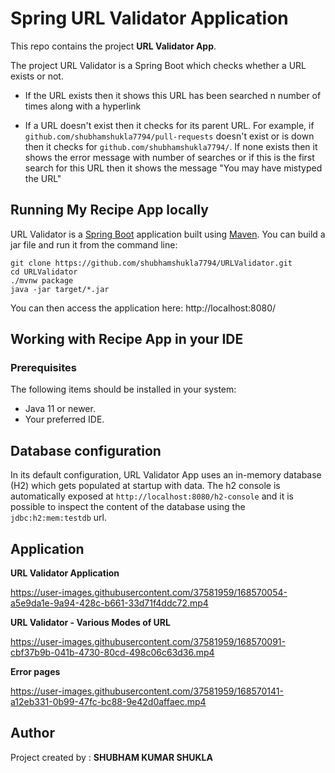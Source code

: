 # Spring URL Validator Application

This repo contains the project **URL Validator App**. 

The project URL Validator is a Spring Boot which checks whether a URL exists or not.

-   If the URL exists then it shows this URL has been searched n number of times along with a hyperlink
    
-   If a URL doesn't exist then it checks for its parent URL. For example, if  `github.com/shubhamshukla7794/pull-requests` doesn't exist or is down then it checks for `github.com/shubhamshukla7794/`. If none exists then it shows the error message with number of searches or if this is the first search for this URL then it shows the message "You may have mistyped the URL"

## Running My Recipe App locally
URL Validator is a [Spring Boot](https://spring.io/guides/gs/spring-boot) application built using [Maven](https://spring.io/guides/gs/maven/). You can build a jar file and run it from the command line:


```
git clone https://github.com/shubhamshukla7794/URLValidator.git
cd URLValidator
./mvnw package
java -jar target/*.jar
```

You can then access the application here: http://localhost:8080/

## Working with Recipe App in your IDE

### Prerequisites
The following items should be installed in your system:
* Java 11 or newer.
* Your preferred IDE.

## Database configuration

In its default configuration, URL Validator App uses an in-memory database (H2) which
gets populated at startup with data. The h2 console is automatically exposed at `http://localhost:8080/h2-console`
and it is possible to inspect the content of the database using the `jdbc:h2:mem:testdb` url.


## Application

**URL Validator Application**

https://user-images.githubusercontent.com/37581959/168570054-a5e9da1e-9a94-428c-b661-33d71f4ddc72.mp4



**URL Validator - Various Modes of URL**

https://user-images.githubusercontent.com/37581959/168570091-cbf37b9b-041b-4730-80cd-498c06c63d36.mp4



**Error pages**

https://user-images.githubusercontent.com/37581959/168570141-a12eb331-0b99-47fc-bc88-9e42d0affaec.mp4



##  Author
Project created by :
**SHUBHAM KUMAR SHUKLA**

